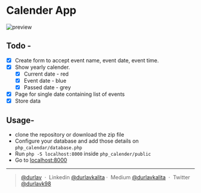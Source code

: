 # Calender App

![preview](https://raw.githubusercontent.com/durlavkalita/php_calendar/main/public/php_calendar.gif)

## Todo -
- [x] Create form to accept event name, event date, event time.
- [x] Show yearly calender.
  - [x] Current date - red
  - [x] Event date - blue
  - [x] Passed date - grey
- [x] Page for single date containing list of events
- [x] Store data

## Usage-
- clone the repository or download the zip file
- Configure your database and add those details on `php_calendar/database.php`
- Run `php -S localhost:8000` inside `php_calender/public`
- Go to [localhost:8000](http://localhost:8000/)

---

> [@durlav](https://durlavkalita.github.io) &nbsp;&middot;&nbsp;
> Linkedin [@durlavkalita](https://linkedin.com/in/durlavkalita)&nbsp;&middot;&nbsp;
> Medium [@durlavkalita](https://durlavkalita.medium.com) &nbsp;&middot;&nbsp;
> Twitter [@durlavk98](https://twitter.com/durlavk98)